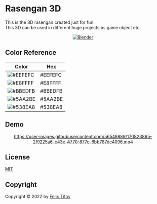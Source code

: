 # Rasengan 3D

This is the 3D rasengan created just for fun. <br/>
This 3D can be used in different huge projects as game object etc. 

<div align="center">
  
  [![Blender](https://img.shields.io/badge/Blender-2.93.5-yellow)]([https://www.oracle.com/java/technologies/javase/15-relnote-issues.html](https://www.blender.org))

</div>

## Color Reference

| Color | Hex   |
| ------| ----- |
| ![#EEFEFC](https://via.placeholder.com/10/eefefc?text=+) |  #EEFEFC |
| ![#E8FFFF](https://via.placeholder.com/10/e8ffff?text=+) |  #E8FFFF |
| ![#BBEDFB](https://via.placeholder.com/10/bbedfb?text=+) |  #BBEDFB |
| ![#5AA2BE](https://via.placeholder.com/10/5aa2be?text=+) |  #5AA2BE |
| ![#538EA8](https://via.placeholder.com/10/538ea8?text=+) |  #538EA8 |



## Demo

<div align="center">
  
https://user-images.githubusercontent.com/56549889/170823895-2f9225a6-c43e-4770-877e-6bb787dc4096.mp4

</div>

## License

[MIT](https://choosealicense.com/licenses/mit/)

## Copyright

Copyright © 2022 by [Felix Titov](https://github.com/filtitov2001)

